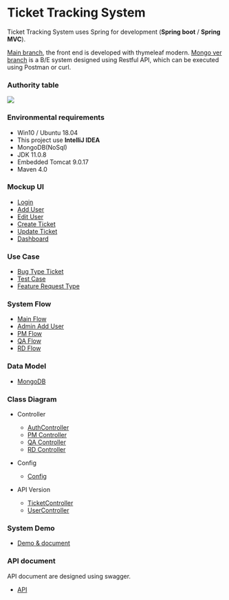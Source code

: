 Ticket Tracking System
===
Ticket Tracking System uses Spring for development (**Spring boot** / **Spring MVC**).

[Main branch](https://github.com/pili2026/ticket-tracking-system), the front end is developed with thymeleaf modern.
[Mongo ver branch](https://github.com/pili2026/ticket-tracking-system/tree/mongo_ver) is a B/E system designed using Restful API, which can be executed using Postman or curl.

### Authority table
![](https://i.imgur.com/GM5qD9J.png)


### Environmental requirements
* Win10 / Ubuntu 18.04
* This project use **IntelliJ IDEA**
* MongoDB(NoSql)
* JDK 11.0.8
* Embedded Tomcat 9.0.17
* Maven 4.0

### Mockup UI
* [Login](https://github.com/pili2026/ticket-tracking-system/blob/main/system-picture/UI-mockup/login.PNG)
* [Add User](https://github.com/pili2026/ticket-tracking-system/blob/main/system-picture/UI-mockup/add_user.PNG)
* [Edit User](https://github.com/pili2026/ticket-tracking-system/blob/main/system-picture/UI-mockup/edit_user.PNG)
* [Create Ticket](https://github.com/pili2026/ticket-tracking-system/blob/main/system-picture/UI-mockup/create_ticket.PNG)
* [Update Ticket](https://github.com/pili2026/ticket-tracking-system/blob/main/system-picture/UI-mockup/update_ticket.PNG)
* [Dashboard](https://github.com/pili2026/ticket-tracking-system/blob/main/system-picture/UI-mockup/dashboard(sample-admin).PNG)

### Use Case
* [Bug Type Ticket](https://github.com/pili2026/ticket-tracking-system/blob/main/system-picture/flow-chat/use%20case/bug%20ticket%20use%20cases.jpg)
* [Test Case](https://github.com/pili2026/ticket-tracking-system/blob/main/system-picture/flow-chat/use%20case/test%20case%20use%20case.jpg)
* [Feature Request Type](https://github.com/pili2026/ticket-tracking-system/blob/main/system-picture/flow-chat/use%20case/feature%20request%20use%20case.jpg)


### System Flow
* [Main Flow](https://github.com/pili2026/ticket-tracking-system/blob/main/system-picture/flow-chat/main%20flow(ticket%20tracing).jpg)
* [Admin Add User](https://github.com/pili2026/ticket-tracking-system/blob/main/system-picture/flow-chat/admin%20add%20user%20flow.jpg)
* [PM Flow](https://github.com/pili2026/ticket-tracking-system/blob/main/system-picture/flow-chat/PM-create%20ticket%20flow.jpg)
* [QA Flow](https://github.com/pili2026/ticket-tracking-system/tree/main/system-picture/flow-chat/QA)
* [RD Flow](https://github.com/pili2026/ticket-tracking-system/tree/main/system-picture/flow-chat/RD)

### Data Model
* [MongoDB](https://github.com/pili2026/ticket-tracking-system/blob/main/system-picture/data%20model.png)

### Class Diagram
* Controller
    * [AuthController](https://github.com/pili2026/ticket-tracking-system/blob/main/system-picture/Class-diagram/AuthController%20Class%20Diagram.png)
    * [PM Controller](https://github.com/pili2026/ticket-tracking-system/blob/main/system-picture/Class-diagram/PmViewController%20Class%20Diagram.png)
    * [QA Controller](https://github.com/pili2026/ticket-tracking-system/blob/main/system-picture/Class-diagram/QaViewController%20Class%20Diagram.png)
    * [RD Controller](https://github.com/pili2026/ticket-tracking-system/blob/main/system-picture/Class-diagram/PmViewController%20Class%20Diagram.png)

* Config
    * [Config](https://github.com/pili2026/ticket-tracking-system/tree/main/system-picture/Config-diagram)


* API Version
    * [TicketController](https://github.com/pili2026/ticket-tracking-system/blob/main/system-picture/Class-diagram(API.ver)/TicketController%20Class%20Diagram.png)
    * [UserController](https://github.com/pili2026/ticket-tracking-system/blob/main/system-picture/Class-diagram(API.ver)/UserController%20Class%20Diagram.png)

### System Demo
* [Demo & document](https://docs.google.com/document/d/1hRp4Hn0bz9djrtNaCPSf5iXvp37Njhu3zR3n_2yqMFk/edit?usp=sharing)

### API document
API document are designed using swagger.
* [API](https://github.com/pili2026/ticket-tracking-system/tree/main/api)

